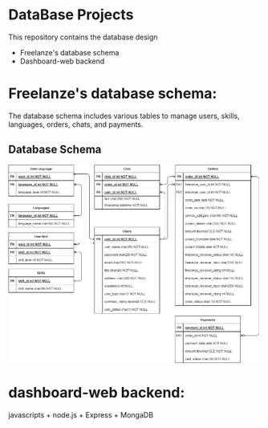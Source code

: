 # DataBase Projects
This repository contains the database design 
- Freelanze's database schema
- Dashboard-web backend
# Freelanze's database schema:
The database schema includes various tables to manage users, skills, languages, orders, chats, and payments. 

## Database Schema

![Database Schema](FreelanzeDatabaseDesign/FreelanzedatabaseDesign.png)

# dashboard-web backend:
javascripts + node.js + Express + MongaDB
